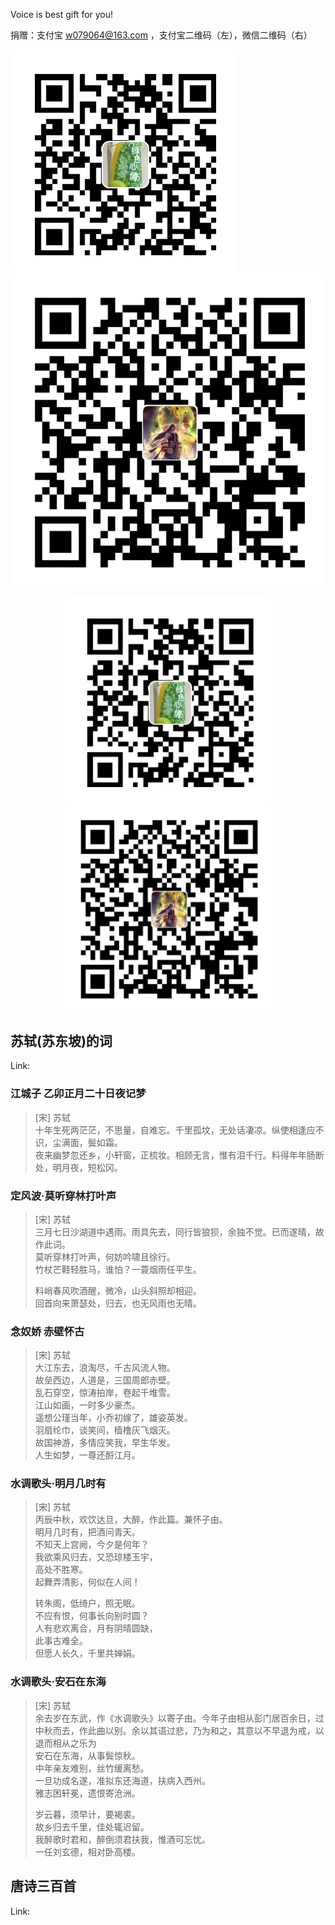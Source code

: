 Voice is best gift for you!

捐赠：支付宝 w079064@163.com ，支付宝二维码（左），微信二维码（右）

![ali](./pics/alipay_w.jpg)  ![weixin](./pics/weixinpay_w.jpg)

<div align="center">
<img src="https://github.com/wyscjm/my_voice/blob/master/pics/alipay_w.jpg" alt="" height="330" width="330" />
<img src="https://github.com/wyscjm/my_voice/blob/master/pics/weixinpay_w.jpg" alt="" height="330" width="330" /><br>
</div>



## 苏轼(苏东坡)的词

Link:

### 江城子 乙卯正月二十日夜记梦
> [宋] 苏轼   
> 十年生死两茫茫，不思量，自难忘。千里孤坟，无处话凄凉。纵使相逢应不识，尘满面，鬓如霜。   
> 夜来幽梦忽还乡，小轩窗，正梳妆。相顾无言，惟有泪千行。料得年年肠断处，明月夜，短松冈。   

### 定风波·莫听穿林打叶声
> [宋] 苏轼   
> 三月七日沙湖道中遇雨。雨具先去，同行皆狼狈，余独不觉。已而遂晴，故作此词。   
> 莫听穿林打叶声，何妨吟啸且徐行。    
> 竹杖芒鞋轻胜马，谁怕？一蓑烟雨任平生。    
>    
> 料峭春风吹酒醒，微冷，山头斜照却相迎。    
> 回首向来萧瑟处，归去，也无风雨也无晴。   


### 念奴娇 赤壁怀古
> [宋] 苏轼   
> 大江东去，浪淘尽，千古风流人物。   
> 故垒西边，人道是，三国周郎赤壁。   
> 乱石穿空，惊涛拍岸，卷起千堆雪。   
> 江山如画，一时多少豪杰。   
> 遥想公瑾当年，小乔初嫁了，雄姿英发。   
> 羽扇纶巾，谈笑间，樯橹灰飞烟灭。   
> 故国神游，多情应笑我，早生华发。   
> 人生如梦，一尊还酹江月。   

### 水调歌头·明月几时有
> [宋] 苏轼  
> 丙辰中秋，欢饮达旦，大醉，作此篇。兼怀子由。  
> 明月几时有，把酒问青天。   
> 不知天上宫阙，今夕是何年？   
> 我欲乘风归去，又恐琼楼玉宇，   
> 高处不胜寒。   
> 起舞弄清影，何似在人间！   
>   
> 转朱阁，低绮户，照无眠。   
> 不应有恨，何事长向别时圆？   
> 人有悲欢离合，月有阴晴圆缺，   
> 此事古难全。   
> 但愿人长久，千里共婵娟。  


### 水调歌头·安石在东海
> [宋] 苏轼   
> 余去岁在东武，作《水调歌头》以寄子由。今年子由相从彭门居百余日，过中秋而去，作此曲以别。余以其语过悲，乃为和之，其意以不早退为戒，以退而相从之乐为   
> 安石在东海，从事鬓惊秋。    
> 中年亲友难别，丝竹缓离愁。    
> 一旦功成名遂，准拟东还海道，扶病入西州。    
> 雅志困轩冕，遗恨寄沧洲。    
>    
> 岁云暮，须早计，要褐裘。    
> 故乡归去千里，佳处辄迟留。    
> 我醉歌时君和，醉倒须君扶我，惟酒可忘忧。    
> 一任刘玄德，相对卧高楼。   



## 唐诗三百首

Link:




